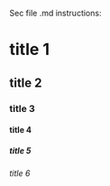 Sec file .md instructions:
# title 1
## title 2
### title 3
#### title 4
##### title 5
###### title 6
